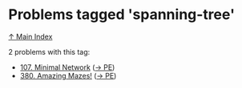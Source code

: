 # Problems tagged 'spanning-tree'

[↑ Main Index](../README.md)

2 problems with this tag:

- [107. Minimal Network](../problems/107.md) ([→ PE](https://projecteuler.net/problem=107))
- [380. Amazing Mazes!](../problems/380.md) ([→ PE](https://projecteuler.net/problem=380))
